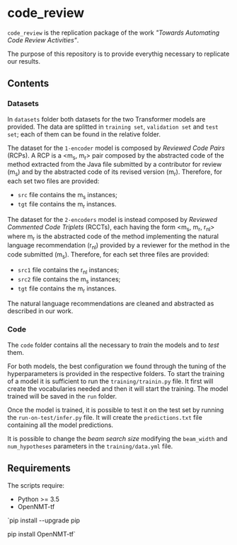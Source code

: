 # code_review

`code_review` is the replication package of the work *"Towards Automating Code Review Activities"*.

The purpose of this repository is to provide everythig necessary to replicate our results.

## Contents

### Datasets

In `datasets` folder both datasets for the two Transformer models are provided. The data are splitted in `training set`, `validation set` and `test set`; each of them can be found in the relative folder.

The dataset for the `1-encoder` model is composed by *Reviewed Code Pairs* (RCPs). A RCP is a <m<sub>s</sub>, m<sub>r</sub>> pair composed by the abstracted code of the method extracted from the Java file submitted by a contributor for review (m<sub>s</sub>) and by the abstracted code of its revised version (m<sub>r</sub>). Therefore, for each set two files are provided: 
  - `src` file contains the m<sub>s</sub> instances; 
  - `tgt` file contains the m<sub>r</sub> instances.
  
The dataset for the `2-encoders` model is instead composed by *Reviewed Commented Code Triplets* (RCCTs), each having the form  <m<sub>s</sub>, m<sub>r</sub>, r<sub>nl</sub>> where m<sub>r</sub> is the abstracted code of the method implementing the natural language recommendation (r<sub>nl</sub>) provided by a reviewer for the method in the code submitted (m<sub>s</sub>). Therefore, for each set three files are provided:
  - `src1` file contains the r<sub>nl</sub> instances;
  - `src2` file contains the m<sub>s</sub> instances;
  - `tgt` file contains the m<sub>r</sub> instances.
  
The natural language recommendations are cleaned and abstracted as described in our work.
  
### Code

The `code` folder contains all the necessary to *train* the models and to *test* them.

For both models, the best configuration we found through the tuning of the hyperparameters is provided in the respective folders. To start the training of a model it is sufficient to run the `training/trainin.py` file. It first will create the vocabularies needed and then it will start the training. The model trained will be saved in the `run` folder.

Once the model is trained, it is possible to test it on the test set by running the `run-on-test/infer.py` file. It will create the `predictions.txt` file containing all the model predictions.

It is possible to change the *beam search size* modifying the `beam_width` and `num_hypotheses` parameters in the `training/data.yml` file.

## Requirements

The scripts require:

- Python >= 3.5
- OpenNMT-tf

`pip install --upgrade pip

pip install OpenNMT-tf`
